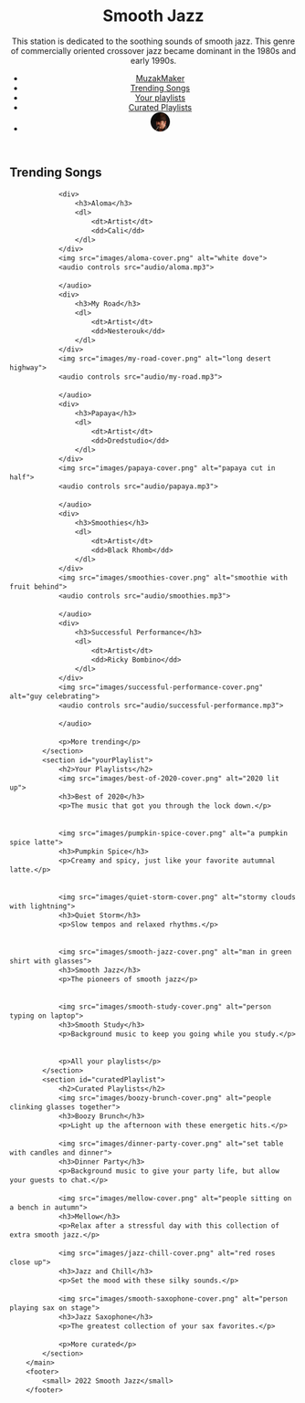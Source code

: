 <!doctype html>

<html lang="en">
    <head>
        <meta charset="utf-8">
        <title>MuzakMaker</title>
        <link href="styles.css" rel="stylesheet">
    </head>
<body>
    <header>
        <h1>Smooth Jazz</h1>
        <p>This station is dedicated to the soothing sounds of smooth jazz. This genre of commercially oriented crossover jazz became dominant in the 1980s and early 1990s.</p>
        <nav>
            <ul>
                <li><a href="#home">MuzakMaker</a></li>
                <li><a href="#trending">Trending Songs</a></li>
                <li><a href="#yourPlaylist">Your playlists</a></li>
                <li><a href="#curatedPlaylist">Curated Playlists</a></li>
                <li><a href="user"><img src="images/duke-silver.png" alt="image of duke silver"></a></li>
            </ul>
        </nav>
    </header>
        <main>
            <section id="trending">
                <h2>Trending Songs</h2>
            
                <div>
                    <h3>Aloma</h3>
                    <dl>
                        <dt>Artist</dt>
                        <dd>Cali</dd>
                    </dl>   
                </div>
                <img src="images/aloma-cover.png" alt="white dove">
                <audio controls src="audio/aloma.mp3">

                </audio>
                <div>
                    <h3>My Road</h3>
                    <dl> 
                        <dt>Artist</dt>
                        <dd>Nesterouk</dd>
                    </dl>
                </div>
                <img src="images/my-road-cover.png" alt="long desert highway">
                <audio controls src="audio/my-road.mp3">
                
                </audio>
                <div>
                    <h3>Papaya</h3>
                    <dl>
                        <dt>Artist</dt>
                        <dd>Dredstudio</dd>
                    </dl>
                </div>
                <img src="images/papaya-cover.png" alt="papaya cut in half">
                <audio controls src="audio/papaya.mp3">

                </audio>
                <div>
                    <h3>Smoothies</h3>
                    <dl>
                        <dt>Artist</dt>
                        <dd>Black Rhomb</dd>
                    </dl>
                </div>
                <img src="images/smoothies-cover.png" alt="smoothie with fruit behind">
                <audio controls src="audio/smoothies.mp3">

                </audio>
                <div>
                    <h3>Successful Performance</h3>
                    <dl>
                        <dt>Artist</dt> 
                        <dd>Ricky Bombino</dd>
                    </dl>
                </div>
                <img src="images/successful-performance-cover.png" alt="guy celebrating">
                <audio controls src="audio/successful-performance.mp3">

                </audio>
                
                <p>More trending</p>
            </section>
            <section id="yourPlaylist">
                <h2>Your Playlists</h2>
                <img src="images/best-of-2020-cover.png" alt="2020 lit up">
                <h3>Best of 2020</h3>
                <p>The music that got you through the lock down.</p>


                <img src="images/pumpkin-spice-cover.png" alt="a pumpkin spice latte">
                <h3>Pumpkin Spice</h3>
                <p>Creamy and spicy, just like your favorite autumnal latte.</p>


                <img src="images/quiet-storm-cover.png" alt="stormy clouds with lightning">
                <h3>Quiet Storm</h3>
                <p>Slow tempos and relaxed rhythms.</p> 


                <img src="images/smooth-jazz-cover.png" alt="man in green shirt with glasses">
                <h3>Smooth Jazz</h3>
                <p>The pioneers of smooth jazz</p>


                <img src="images/smooth-study-cover.png" alt="person typing on laptop">
                <h3>Smooth Study</h3>
                <p>Background music to keep you going while you study.</p> 


                <p>All your playlists</p>
            </section>
            <section id="curatedPlaylist">
                <h2>Curated Playlists</h2>
                <img src="images/boozy-brunch-cover.png" alt="people clinking glasses together">
                <h3>Boozy Brunch</h3>
                <p>Light up the afternoon with these energetic hits.</p>

                <img src="images/dinner-party-cover.png" alt="set table with candles and dinner">
                <h3>Dinner Party</h3>
                <p>Background music to give your party life, but allow your guests to chat.</p>

                <img src="images/mellow-cover.png" alt="people sitting on a bench in autumn">
                <h3>Mellow</h3>
                <p>Relax after a stressful day with this collection of extra smooth jazz.</p>

                <img src="images/jazz-chill-cover.png" alt="red roses close up">
                <h3>Jazz and Chill</h3>
                <p>Set the mood with these silky sounds.</p>

                <img src="images/smooth-saxophone-cover.png" alt="person playing sax on stage">
                <h3>Jazz Saxophone</h3>
                <p>The greatest collection of your sax favorites.</p>

                <p>More curated</p>
            </section>
        </main>
        <footer>
            <small> 2022 Smooth Jazz</small>
        </footer>
</body>
</html>

